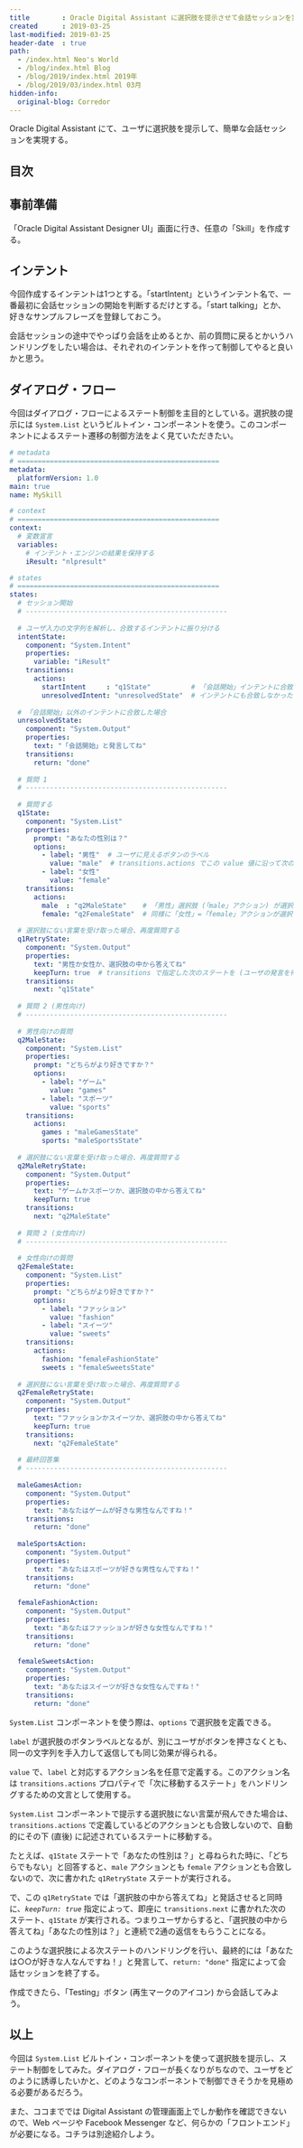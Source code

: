 ```yaml
---
title        : Oracle Digital Assistant に選択肢を提示させて会話セッションを実現する
created      : 2019-03-25
last-modified: 2019-03-25
header-date  : true
path:
  - /index.html Neo's World
  - /blog/index.html Blog
  - /blog/2019/index.html 2019年
  - /blog/2019/03/index.html 03月
hidden-info:
  original-blog: Corredor
---
```


Oracle Digital Assistant にて、ユーザに選択肢を提示して、簡単な会話セッションを実現する。

## 目次

## 事前準備

「Oracle Digital Assistant Designer UI」画面に行き、任意の「Skill」を作成する。

## インテント

今回作成するインテントは1つとする。「startIntent」というインテント名で、一番最初に会話セッションの開始を判断するだけとする。「start talking」とか、好きなサンプルフレーズを登録しておこう。

会話セッションの途中でやっぱり会話を止めるとか、前の質問に戻るとかいうハンドリングをしたい場合は、それぞれのインテントを作って制御してやると良いかと思う。

## ダイアログ・フロー

今回はダイアログ・フローによるステート制御を主目的としている。選択肢の提示には `System.List` というビルトイン・コンポーネントを使う。このコンポーネントによるステート遷移の制御方法をよく見ていただきたい。

```yaml
# metadata
# ==================================================
metadata:
  platformVersion: 1.0
main: true
name: MySkill

# context
# ==================================================
context:
  # 変数宣言
  variables:
    # インテント・エンジンの結果を保持する
    iResult: "nlpresult"

# states
# ==================================================
states:
  # セッション開始
  # --------------------------------------------------
  
  # ユーザ入力の文字列を解析し、合致するインテントに振り分ける
  intentState:
    component: "System.Intent"
    properties:
      variable: "iResult"
    transitions:
      actions:
        startIntent     : "q1State"          # 「会話開始」インテントに合致したら最初の質問をする
        unresolvedIntent: "unresolvedState"  # インテントにも合致しなかった場合は会話セッションを開始しない
  
  # 「会話開始」以外のインテントに合致した場合
  unresolvedState:
    component: "System.Output"
    properties:
      text: "「会話開始」と発言してね"
    transitions:
      return: "done"
  
  # 質問 1
  # --------------------------------------------------
  
  # 質問する
  q1State:
    component: "System.List"
    properties:
      prompt: "あなたの性別は？"
      options:
        - label: "男性"  # ユーザに見えるボタンのラベル
          value: "male"  # transitions.actions でこの value 値に沿って次のステートを特定する
        - label: "女性"
          value: "female"
    transitions:
      actions:
        male  : "q2MaleState"    # 「男性」選択肢 (「male」アクション) が選択されたら「q2MaleState」ステートに移動する
        female: "q2FemaleState"  # 同様に「女性」=「female」アクションが選択されたら「q2FemaleState」ステートに移動する
  
  # 選択肢にない言葉を受け取った場合、再度質問する
  q1RetryState:
    component: "System.Output"
    properties:
      text: "男性か女性か、選択肢の中から答えてね"
      keepTurn: true  # transitions で指定した次のステートを (ユーザの発言を待たずに) 続けて実行する
    transitions:
      next: "q1State"
  
  # 質問 2 (男性向け)
  # --------------------------------------------------
  
  # 男性向けの質問
  q2MaleState:
    component: "System.List"
    properties:
      prompt: "どちらがより好きですか？"
      options:
        - label: "ゲーム"
          value: "games"
        - label: "スポーツ"
          value: "sports"
    transitions:
      actions:
        games : "maleGamesState"
        sports: "maleSportsState"
  
  # 選択肢にない言葉を受け取った場合、再度質問する
  q2MaleRetryState:
    component: "System.Output"
    properties:
      text: "ゲームかスポーツか、選択肢の中から答えてね"
      keepTurn: true
    transitions:
      next: "q2MaleState"
  
  # 質問 2 (女性向け)
  # --------------------------------------------------
  
  # 女性向けの質問
  q2FemaleState:
    component: "System.List"
    properties:
      prompt: "どちらがより好きですか？"
      options:
        - label: "ファッション"
          value: "fashion"
        - label: "スイーツ"
          value: "sweets"
    transitions:
      actions:
        fashion: "femaleFashionState"
        sweets : "femaleSweetsState"
  
  # 選択肢にない言葉を受け取った場合、再度質問する
  q2FemaleRetryState:
    component: "System.Output"
    properties:
      text: "ファッションかスイーツか、選択肢の中から答えてね"
      keepTurn: true
    transitions:
      next: "q2FemaleState"
  
  # 最終回答集
  # --------------------------------------------------
  
  maleGamesAction:
    component: "System.Output"
    properties:
      text: "あなたはゲームが好きな男性なんですね！"
    transitions:
      return: "done"
  
  maleSportsAction:
    component: "System.Output"
    properties:
      text: "あなたはスポーツが好きな男性なんですね！"
    transitions:
      return: "done"
  
  femaleFashionAction:
    component: "System.Output"
    properties:
      text: "あなたはファッションが好きな女性なんですね！"
    transitions:
      return: "done"
  
  femaleSweetsAction:
    component: "System.Output"
    properties:
      text: "あなたはスイーツが好きな女性なんですね！"
    transitions:
      return: "done"
```

`System.List` コンポーネントを使う際は、`options` で選択肢を定義できる。

`label` が選択肢のボタンラベルとなるが、別にユーザがボタンを押さなくとも、同一の文字列を手入力して返信しても同じ効果が得られる。

`value` で、`label` と対応するアクション名を任意で定義する。このアクション名は `transitions.actions` プロパティで「次に移動するステート」をハンドリングするための文言として使用する。

`System.List` コンポーネントで提示する選択肢にない言葉が飛んできた場合は、`transitions.actions` で定義しているどのアクションとも合致しないので、自動的にその下 (直後) に記述されているステートに移動する。

たとえば、`q1State` ステートで「あなたの性別は？」と尋ねられた時に、「どちらでもない」と回答すると、`male` アクションとも `female` アクションとも合致しないので、次に書かれた `q1RetryState` ステートが実行される。

で、この `q1RetryState` では「選択肢の中から答えてね」と発話させると同時に、*`keepTurn: true`* 指定によって、即座に `transitions.next` に書かれた次のステート、`q1State` が実行される。つまりユーザからすると、「選択肢の中から答えてね」「あなたの性別は？」と連続で2通の返信をもらうことになる。

このような選択肢による次ステートのハンドリングを行い、最終的には「あなたは○○が好きな人なんですね！」と発言して、`return: "done"` 指定によって会話セッションを終了する。

作成できたら、「Testing」ボタン (再生マークのアイコン) から会話してみよう。

## 以上

今回は `System.List` ビルトイン・コンポーネントを使って選択肢を提示し、ステート制御をしてみた。ダイアログ・フローが長くなりがちなので、ユーザをどのように誘導したいかと、どのようなコンポーネントで制御できそうかを見極める必要があるだろう。

また、ココまででは Digital Assistant の管理画面上でしか動作を確認できないので、Web ページや Facebook Messenger など、何らかの「フロントエンド」が必要になる。コチラは別途紹介しよう。

